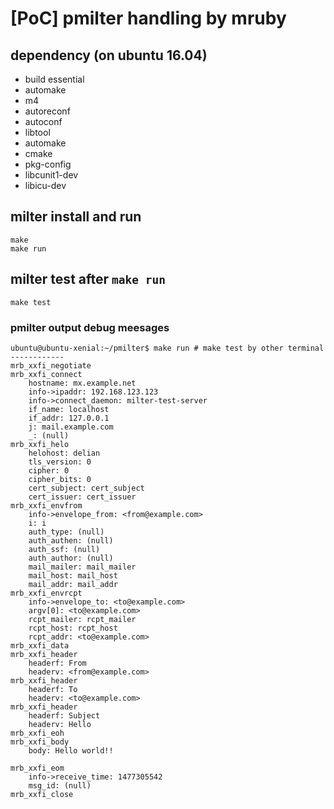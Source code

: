 # [PoC] pmilter handling by mruby

## dependency (on ubuntu 16.04)

- build essential
- automake
- m4
- autoreconf
- autoconf
- libtool
- automake
- cmake
- pkg-config
- libcunit1-dev
- libicu-dev


## milter install and run

```
make
make run
```

## milter test after `make run`

```
make test
```

### pmilter output debug meesages

```
ubuntu@ubuntu-xenial:~/pmilter$ make run # make test by other terminal
------------
mrb_xxfi_negotiate
mrb_xxfi_connect
    hostname: mx.example.net
    info->ipaddr: 192.168.123.123
    info->connect_daemon: milter-test-server
    if_name: localhost
    if_addr: 127.0.0.1
    j: mail.example.com
    _: (null)
mrb_xxfi_helo
    helohost: delian
    tls_version: 0
    cipher: 0
    cipher_bits: 0
    cert_subject: cert_subject
    cert_issuer: cert_issuer
mrb_xxfi_envfrom
    info->envelope_from: <from@example.com>
    i: i
    auth_type: (null)
    auth_authen: (null)
    auth_ssf: (null)
    auth_author: (null)
    mail_mailer: mail_mailer
    mail_host: mail_host
    mail_addr: mail_addr
mrb_xxfi_envrcpt
    info->envelope_to: <to@example.com>
    argv[0]: <to@example.com>
    rcpt_mailer: rcpt_mailer
    rcpt_host: rcpt_host
    rcpt_addr: <to@example.com>
mrb_xxfi_data
mrb_xxfi_header
    headerf: From
    headerv: <from@example.com>
mrb_xxfi_header
    headerf: To
    headerv: <to@example.com>
mrb_xxfi_header
    headerf: Subject
    headerv: Hello
mrb_xxfi_eoh
mrb_xxfi_body
    body: Hello world!!

mrb_xxfi_eom
    info->receive_time: 1477305542
    msg_id: (null)
mrb_xxfi_close
```
